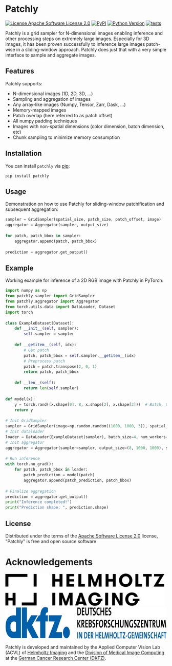 # Patchly

[![License Apache Software License 2.0](https://img.shields.io/pypi/l/patchly.svg?color=green)](https://github.com/Karol-G/patchly/raw/main/LICENSE)
[![PyPI](https://img.shields.io/pypi/v/patchly.svg?color=green)](https://pypi.org/project/patchly)
[![Python Version](https://img.shields.io/pypi/pyversions/patchly.svg?color=green)](https://python.org)
[![tests](https://github.com/Karol-G/patchly/workflows/tests/badge.svg)](https://github.com/Karol-G/patchly/actions)

Patchly is a grid sampler for N-dimensional images enabling inference and other processing steps on extremely large images. Especially for 3D images, it has been proven successfully to inference large images patch-wise in a sliding-window approach. Patchly does just that with a very simple interface to sample and aggregate images.

## Features

Patchly supports:
- N-dimensional images (1D, 2D, 3D, ...)
- Sampling and aggregation of images
- Any array-like images (Numpy, Tensor, Zarr, Dask, ...)
- Memory-mapped images
- Patch overlap (here referred to as patch offset)
- All numpy padding techniques
- Images with non-spatial dimensions (color dimension, batch dimension, etc)
- Chunk sampling to minimize memory consumption

## Installation

You can install `patchly` via [pip](https://pypi.org/project/patchly/):

    pip install patchly

## Usage

Demonstration on how to use Patchly for sliding-window patchification and subsequent aggregation:
```python
sampler = GridSampler(spatial_size, patch_size, patch_offset, image)
aggregator = Aggregator(sampler, output_size)

for patch, patch_bbox in sampler:
    aggregator.append(patch, patch_bbox)

prediction = aggregator.get_output()
```

## Example

Working example for inference of a 2D RGB image with Patchly in PyTorch:
```python
import numpy as np
from patchly.sampler import GridSampler
from patchly.aggregator import Aggregator
from torch.utils.data import DataLoader, Dataset
import torch

class ExampleDataset(Dataset):
    def __init__(self, sampler):
        self.sampler = sampler

    def __getitem__(self, idx):
        # Get patch
        patch, patch_bbox = self.sampler.__getitem__(idx)
        # Preprocess patch
        patch = patch.transpose(2, 0, 1)
        return patch, patch_bbox

    def __len__(self):
        return len(self.sampler)

def model(x):
    y = torch.rand((x.shape[0], 8, x.shape[2], x.shape[3]))  # Batch, Class, Width, Height
    return y

# Init GridSampler
sampler = GridSampler(image=np.random.random((1000, 1000, 3)), spatial_size=(1000, 1000), patch_size=(100, 100), patch_offset=(50, 50))
# Init dataloader
loader = DataLoader(ExampleDataset(sampler), batch_size=4, num_workers=0, shuffle=False)
# Init aggregator
aggregator = Aggregator(sampler=sampler, output_size=(8, 1000, 1000), spatial_first=False, has_batch_dim=True)

# Run inference
with torch.no_grad():
    for patch, patch_bbox in loader:
        patch_prediction = model(patch)
        aggregator.append(patch_prediction, patch_bbox)

# Finalize aggregation
prediction = aggregator.get_output()
print("Inference completed!")
print("Prediction shape: ", prediction.shape)

```

## License

Distributed under the terms of the [Apache Software License 2.0](http://www.apache.org/licenses/LICENSE-2.0) license,
"Patchly" is free and open source software

# Acknowledgements
<img src="HI_Logo.png" height="100px" />

<img src="dkfz_logo.png" height="100px" />

Patchly is developed and maintained by the Applied Computer Vision Lab (ACVL) of [Helmholtz Imaging](http://helmholtz-imaging.de) 
and the [Division of Medical Image Computing](https://www.dkfz.de/en/mic/index.php) at the 
[German Cancer Research Center (DKFZ)](https://www.dkfz.de/en/index.html).


<!--- Samplify will live forever! But so will Chunky (⊙ _ ⊙ ) -->

<!---
@@@@@@@@@@@@@@@@@@@@@@@@@@@@@@@@@@@@(///((/.@@@@@@@@@@@@@@@@@@@@@@@@@@@@@@@@@@@@
@@@@@@@@@@@@@@@@@@@@@@&***,,,,,,,,,,,,,,,,,,,,,,,,,,,,,*/*@@@@@@@@@@@@@@@@@@@@@@
@@@@@@@@@@@@@@@@@**,,,,,,,,,,,,,,,,,,,,,,,,,,,,,,,,,,,,,,,,,,,*&@@@@@@@@@@@@@@@@
@@@@@@@@@@@@&**,,,,,,,,,,,,,,,,,,,,,,,,,,,,,,,,,,,,,,,,,,,,,,,,,,,**@@@@@@@@@@@@
@@@@@@@@@@/,,,,,,,,,,,,,,,,,,,,,,,,,,,,,,,,,,,,,,,,,,,,,,,,,,,,,,,,,,*@@@@@@@@@@
@@@@@@@&*,,,,,,,,,,,,,,,,,,,,,,,,,,,,,,,,,,,,,,,,,,,,,,,,,,,,,,,,,,,,,,*/@@@@@@@
@@@@@@*,,,,,,,,,,,,,,,,,,,,,,,,,,*/#%&@@@&&%(*,,,,,,,,,,,,,,,,,,,,,,,,,,,**@@@@@
@@@@%*,,,,,,,,,,,,,,,,,,,,/&@@@@@#/,,,,,,,,,*#&@@@@@%*,,,,,,,,,,,,,,,,,,,,,(@@@@
@@@(,,,,,,,,,,,,,,,,,,(@@@&*,,,,,,,,,,......,,,,****(@@@&*,,,,,,,,,,,,,,,,,,*@@@
@@&,,,,,,,,,,,,,,,,#@@@*...,,..,,,,,,,,,,,....,,,,******(@@@/,,,,,,,,,,,,,,,,/@@
@(*,,,,,,,,,,,,,*@@@*..........,,,,,,,......,,,,,,,********(@@&,,,,,,,,,,,,,,,/@
@#,,,,,,,,,,,,*@@&,...,*//////,,,,,,,,,,,,,,,,,*//////*******(@@%,,,,,,,,,,,,,*@
@*,,,,,,,,,,,#@@/...,///////////*,,,,,.,,,,,,////////////******(@@(,,,,,,,,,,,,#
@,,,,,,,,,,,%@&,....,/(@@@@@@@#//,,....,,,,,//(@@@@@@@%/********/@@%,,,,,,,,,,,(
/,,,,,,,,,,%@%,......*@@@%.#@@@%*,,....,,,,,,#@@@&,(@@@(**********&@%,,,,,,,,,,*
*,,,,,,,,,#@@,.......,*@@@@@@@*,,,.........,,,,&@@@@@@(***********/@@#,,,,,,,,,*
*,,,,,,,,*@@(...........,,,,,,,,,..,*#%#*,,.,,,,,,,,,,,************/@@*,,,,,,,,*
*,,,,,,,,/@@,,,,,..............,....(%#%%,....,,,,,,,,**************&@/,,,,,,,,*
/,,,,,,,,/@@,,,,,,,..................,&*......,,,,,,,***************&@(,,,,,,,,*
 ,,,,,,,,/@@*,,,,,,..........,.(&#(&&*,,%&(/%%,,,,,,****************@@/,,,,,,,,(
@*,,,,,,,,@@%,.,,,,,,**,,.,....,,,,,,,,,,,,,,,,,,,********///******(@@*,,,,,,,,#
@#,,,,,,,,,@@/......,,*****,,,,,,,,,,,,,,,,,,,,,******/(((/*******/@@(,,,,,,,,*@
@#*,,,,,,,,*@@%,........,,***////*,,,,,..,,,/((((((((((/*********%@@/,,,,,,,,,/@
@@&,,,,,,,,,,*@@@#,............,**///*,,/((((((/**************#@@@(,,,,,,,,,,/@@
@@@(,,,,,,,,,,,,,(&@@@@@@@@@@@@@%/*/@@#&@@**(%@@@@@@@@@@@@@@@@#*,,,,,,,,,,,,/@@@
@@@@&*,,,,,,,,,,,,,,,,,,,,,,,,,,*/(/*,,,,*(((*,,,,,,,,,,,,,,,,,,,,,,,,,,,,,(@@@@
@@@@@@*,,,,,,,,,,,,,,,,,,,,,,,,,,,,,,,,,,,,,,,,,,,,,,,,,,,,,,,,,,,,,,,,,,*#@@@@@
@@@@@@@&/,,,,,,,,,,,,,,,,,,,,,,,,,,,,,,,,,,,,,,,,,,,,,,,,,,,,,,,,,,,,,,*#@@@@@@@
@@@@@@@@@@@*,,,,,,,,,,,,,,,,,,,,,,,,,,,,,,,,,,,,,,,,,,,,,,,,,,,,,,,,,/@@@@@@@@@@
@@@@@@@@@@@@@(/,,,,,,,,,,,,,,,,,,,,,,,,,,,,,,,,,,,,,,,,,,,,,,,,,,*(@@@@@@@@@@@@@
@@@@@@@@@@@@@@@@@@/*,,,,,,,,,,,,,,,,,,,,,,,,,,,,,,,,,,,,,,,,,*#@@@@@@@@@@@@@@@@@
@@@@@@@@@@@@@@@@@@@@@@@@%#/*,,,,,,,,,,,,,,,,,,,,,,,,,*/##@@@@@@@@@@@@@@@@@@@@@@@
                      I will watch you in your sleep ◉‿◉
-->